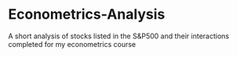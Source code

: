 # Econometrics-Analysis

A short analysis of stocks listed in the S&P500 and their interactions completed for my econometrics course
